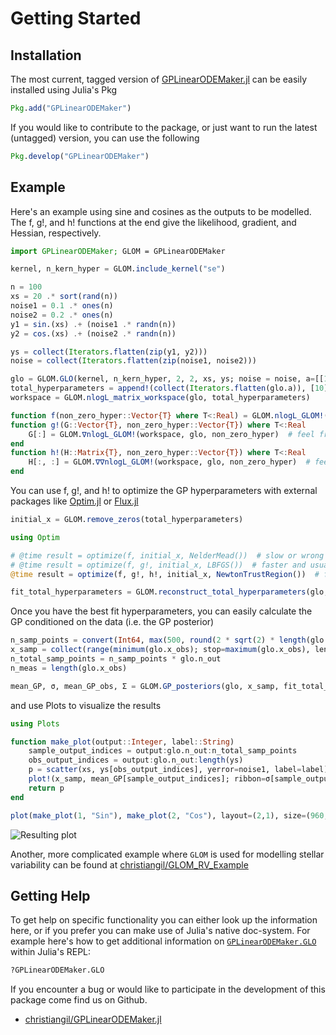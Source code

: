 # Getting Started

## Installation

The most current, tagged version of [GPLinearODEMaker.jl](https://github.com/christiangil/GPLinearODEMaker.jl) can be easily installed using Julia's Pkg

```julia
Pkg.add("GPLinearODEMaker")
```

If you would like to contribute to the package, or just want to run the latest (untagged) version, you can use the following

```julia
Pkg.develop("GPLinearODEMaker")
```

## Example

Here's an example using sine and cosines as the outputs to be modelled. The f, g!, and h! functions at the end give the likelihood, gradient, and Hessian, respectively.

```julia
import GPLinearODEMaker; GLOM = GPLinearODEMaker

kernel, n_kern_hyper = GLOM.include_kernel("se")

n = 100
xs = 20 .* sort(rand(n))
noise1 = 0.1 .* ones(n)
noise2 = 0.2 .* ones(n)
y1 = sin.(xs) .+ (noise1 .* randn(n))
y2 = cos.(xs) .+ (noise2 .* randn(n))

ys = collect(Iterators.flatten(zip(y1, y2)))
noise = collect(Iterators.flatten(zip(noise1, noise2)))

glo = GLOM.GLO(kernel, n_kern_hyper, 2, 2, xs, ys; noise = noise, a=[[1. 0.1];[0.1 1]])
total_hyperparameters = append!(collect(Iterators.flatten(glo.a)), [10])
workspace = GLOM.nlogL_matrix_workspace(glo, total_hyperparameters)

function f(non_zero_hyper::Vector{T} where T<:Real) = GLOM.nlogL_GLOM!(workspace, glo, non_zero_hyper)  # feel free to add priors here to optimize on the posterior!
function g!(G::Vector{T}, non_zero_hyper::Vector{T}) where T<:Real
    G[:] = GLOM.∇nlogL_GLOM!(workspace, glo, non_zero_hyper)  # feel free to add priors here to optimize on the posterior!
end
function h!(H::Matrix{T}, non_zero_hyper::Vector{T}) where T<:Real
    H[:, :] = GLOM.∇∇nlogL_GLOM!(workspace, glo, non_zero_hyper)  # feel free to add priors here to optimize on the posterior!
end
```

You can use f, g!, and h! to optimize the GP hyperparameters with external packages like [Optim.jl](https://github.com/JuliaNLSolvers/Optim.jl) or [Flux.jl](https://github.com/FluxML/Flux.jl)

```julia
initial_x = GLOM.remove_zeros(total_hyperparameters)

using Optim

# @time result = optimize(f, initial_x, NelderMead())  # slow or wrong
# @time result = optimize(f, g!, initial_x, LBFGS())  # faster and usually right
@time result = optimize(f, g!, h!, initial_x, NewtonTrustRegion())  # fastest and usually right

fit_total_hyperparameters = GLOM.reconstruct_total_hyperparameters(glo, result.minimizer)
```

Once you have the best fit hyperparameters, you can easily calculate the GP conditioned on the data (i.e. the GP posterior)

```julia
n_samp_points = convert(Int64, max(500, round(2 * sqrt(2) * length(glo.x_obs))))
x_samp = collect(range(minimum(glo.x_obs); stop=maximum(glo.x_obs), length=n_samp_points))
n_total_samp_points = n_samp_points * glo.n_out
n_meas = length(glo.x_obs)

mean_GP, σ, mean_GP_obs, Σ = GLOM.GP_posteriors(glo, x_samp, fit_total_hyperparameters; return_mean_obs=true)
```

and use Plots to visualize the results

```julia
using Plots

function make_plot(output::Integer, label::String)
    sample_output_indices = output:glo.n_out:n_total_samp_points
    obs_output_indices = output:glo.n_out:length(ys)
    p = scatter(xs, ys[obs_output_indices], yerror=noise1, label=label)
    plot!(x_samp, mean_GP[sample_output_indices]; ribbon=σ[sample_output_indices], alpha=0.3, label="GP")
    return p
end

plot(make_plot(1, "Sin"), make_plot(2, "Cos"), layout=(2,1), size=(960,540))
```
![Resulting plot](https://raw.githubusercontent.com/christiangil/GPLinearODEMaker.jl/master/examples/simple_ode.png)

Another, more complicated example where `GLOM` is used for modelling stellar variability can be found at [christiangil/GLOM\_RV\_Example](https://github.com/christiangil/GLOM_RV_Example)

## Getting Help

To get help on specific functionality you can either look up the
information here, or if you prefer you can make use of Julia's
native doc-system. For example here's how to get
additional information on [`GPLinearODEMaker.GLO`](@ref) within Julia's REPL:

```julia
?GPLinearODEMaker.GLO
```

If you encounter a bug or would like to participate in the
development of this package come find us on Github.

- [christiangil/GPLinearODEMaker.jl](https://github.com/christiangil/GPLinearODEMaker.jl)
